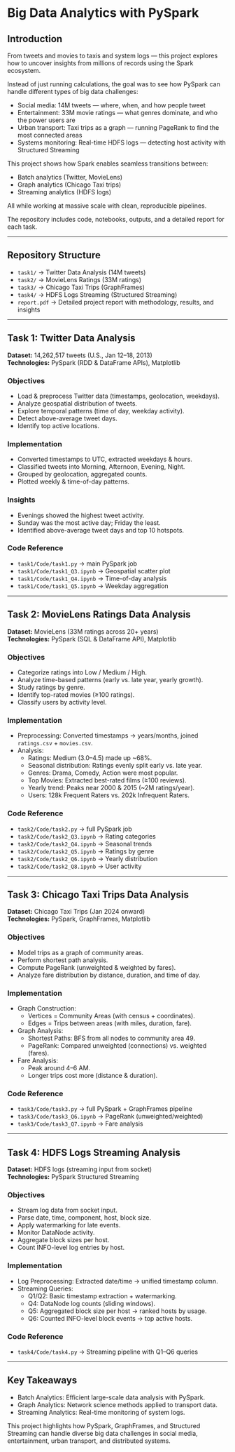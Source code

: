 # Big Data Analytics with PySpark

## Introduction  

From tweets and movies to taxis and system logs — this project explores how to uncover insights from millions of records using the Spark ecosystem.  

Instead of just running calculations, the goal was to see how PySpark can handle different types of big data challenges:  
- Social media: 14M tweets — where, when, and how people tweet  
- Entertainment: 33M movie ratings — what genres dominate, and who the power users are  
- Urban transport: Taxi trips as a graph — running PageRank to find the most connected areas  
- Systems monitoring: Real-time HDFS logs — detecting host activity with Structured Streaming  

This project shows how Spark enables seamless transitions between:  
- Batch analytics (Twitter, MovieLens)  
- Graph analytics (Chicago Taxi trips)  
- Streaming analytics (HDFS logs)  

All while working at massive scale with clean, reproducible pipelines.  

The repository includes code, notebooks, outputs, and a detailed report for each task.  

---

## Repository Structure
- `task1/` → Twitter Data Analysis (14M tweets)
- `task2/` → MovieLens Ratings (33M ratings)
- `task3/` → Chicago Taxi Trips (GraphFrames)
- `task4/` → HDFS Logs Streaming (Structured Streaming)
- `report.pdf` → Detailed project report with methodology, results, and insights

---

## Task 1: Twitter Data Analysis
**Dataset:** 14,262,517 tweets (U.S., Jan 12–18, 2013)  
**Technologies:** PySpark (RDD & DataFrame APIs), Matplotlib  

### Objectives
- Load & preprocess Twitter data (timestamps, geolocation, weekdays).  
- Analyze geospatial distribution of tweets.  
- Explore temporal patterns (time of day, weekday activity).  
- Detect above-average tweet days.  
- Identify top active locations.  

### Implementation
- Converted timestamps to UTC, extracted weekdays & hours.  
- Classified tweets into Morning, Afternoon, Evening, Night.  
- Grouped by geolocation, aggregated counts.  
- Plotted weekly & time-of-day patterns.  

### Insights
- Evenings showed the highest tweet activity.  
- Sunday was the most active day; Friday the least.  
- Identified above-average tweet days and top 10 hotspots.  

### Code Reference
- `task1/Code/task1.py` → main PySpark job  
- `task1/Code/task1_Q3.ipynb` → Geospatial scatter plot  
- `task1/Code/task1_Q4.ipynb` → Time-of-day analysis  
- `task1/Code/task1_Q5.ipynb` → Weekday aggregation  
---

## Task 2: MovieLens Ratings Data Analysis
**Dataset:** MovieLens (33M ratings across 20+ years)  
**Technologies:** PySpark (SQL & DataFrame API), Matplotlib  

### Objectives
- Categorize ratings into Low / Medium / High.  
- Analyze time-based patterns (early vs. late year, yearly growth).  
- Study ratings by genre.  
- Identify top-rated movies (≥100 ratings).  
- Classify users by activity level.  

### Implementation
- Preprocessing: Converted timestamps → years/months, joined `ratings.csv` + `movies.csv`.  
- Analysis:  
  - Ratings: Medium (3.0–4.5) made up ~68%.  
  - Seasonal distribution: Ratings evenly split early vs. late year.  
  - Genres: Drama, Comedy, Action were most popular.  
  - Top Movies: Extracted best-rated films (≥100 reviews).  
  - Yearly trend: Peaks near 2000 & 2015 (~2M ratings/year).  
  - Users: 128k Frequent Raters vs. 202k Infrequent Raters.  

### Code Reference
- `task2/Code/task2.py` → full PySpark job  
- `task2/Code/task2_Q3.ipynb` → Rating categories  
- `task2/Code/task2_Q4.ipynb` → Seasonal trends  
- `task2/Code/task2_Q5.ipynb` → Ratings by genre  
- `task2/Code/task2_Q6.ipynb` → Yearly distribution  
- `task2/Code/task2_Q8.ipynb` → User activity  
---

## Task 3: Chicago Taxi Trips Data Analysis
**Dataset:** Chicago Taxi Trips (Jan 2024 onward)  
**Technologies:** PySpark, GraphFrames, Matplotlib  

### Objectives
- Model trips as a graph of community areas.  
- Perform shortest path analysis.  
- Compute PageRank (unweighted & weighted by fares).  
- Analyze fare distribution by distance, duration, and time of day.  

### Implementation
- Graph Construction:  
  - Vertices = Community Areas (with census + coordinates).  
  - Edges = Trips between areas (with miles, duration, fare).  
- Graph Analysis:  
  - Shortest Paths: BFS from all nodes to community area 49.  
  - PageRank: Compared unweighted (connections) vs. weighted (fares).  
- Fare Analysis:  
  - Peak around 4–6 AM.  
  - Longer trips cost more (distance & duration).  

### Code Reference
- `task3/Code/task3.py` → full PySpark + GraphFrames pipeline  
- `task3/Code/task3_Q6.ipynb` → PageRank (unweighted/weighted)  
- `task3/Code/task3_Q7.ipynb` → Fare analysis  
---

## Task 4: HDFS Logs Streaming Analysis
**Dataset:** HDFS logs (streaming input from socket)  
**Technologies:** PySpark Structured Streaming  

### Objectives
- Stream log data from socket input.  
- Parse date, time, component, host, block size.  
- Apply watermarking for late events.  
- Monitor DataNode activity.  
- Aggregate block sizes per host.  
- Count INFO-level log entries by host.  

### Implementation
- Log Preprocessing: Extracted date/time → unified timestamp column.  
- Streaming Queries:  
  - Q1/Q2: Basic timestamp extraction + watermarking.  
  - Q4: DataNode log counts (sliding windows).  
  - Q5: Aggregated block size per host → ranked hosts by usage.  
  - Q6: Counted INFO-level block events → top active hosts.  

### Code Reference
- `task4/Code/task4.py` → Streaming pipeline with Q1–Q6 queries  
---

## Key Takeaways
- Batch Analytics: Efficient large-scale data analysis with PySpark.  
- Graph Analytics: Network science methods applied to transport data.  
- Streaming Analytics: Real-time monitoring of system logs.  

This project highlights how PySpark, GraphFrames, and Structured Streaming can handle diverse big data challenges in social media, entertainment, urban transport, and distributed systems.  
